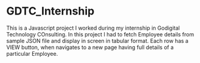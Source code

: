 # GDTC_Internship
This is a Javascript project I worked during my internship in Godigital Technology COnsulting. In this project I had to fetch Employee details from sample JSON file and display in screen in tabular format. Each row has a VIEW button, when navigates to a new page having full details of a particular Employee.

